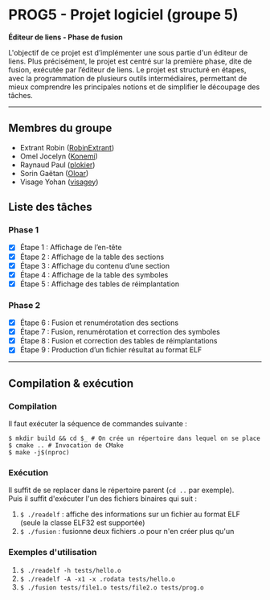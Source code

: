 # PROG5 - Projet logiciel (groupe 5)

**Éditeur de liens - Phase de fusion**

L'objectif  de  ce  projet  est  d’implémenter  une  sous  partie  d'un  éditeur  de  liens. Plus  précisément, le projet est centré sur la première phase, dite de fusion, exécutée par l’éditeur de liens. Le projet est structuré en étapes, avec la programmation de plusieurs outils intermédiaires, permettant de mieux comprendre les principales notions et de simplifier le découpage des tâches.

***

## Membres du groupe

* Extrant Robin ([RobinExtrant](https://github.com/RobinExtrant))
* Omel Jocelyn ([Konemi](https://github.com/Konemi))
* Raynaud Paul ([plokier](https://github.com/plokier))
* Sorin Gaëtan ([Oloar](https://github.com/Oloar))
* Visage Yohan ([visagey](https://github.com/visagey))

## Liste des tâches

### Phase 1
- [X] Étape 1 : Affichage de l’en-tête
- [X] Étape 2 : Affichage de la table des sections
- [X] Étape 3 : Affichage du contenu d’une section
- [X] Étape 4 : Affichage de la table des symboles
- [X] Étape 5 : Affichage des tables de réimplantation

### Phase 2
- [X] Étape 6 : Fusion et renumérotation des sections
- [X] Étape 7 : Fusion, renumérotation et correction des symboles
- [X] Étape 8 : Fusion et correction des tables de réimplantations
- [X] Étape 9 : Production d’un fichier résultat au format ELF

***

## Compilation & exécution

### Compilation
Il faut exécuter la séquence de commandes suivante :
```
$ mkdir build && cd $_ # On crée un répertoire dans lequel on se place
$ cmake .. # Invocation de CMake
$ make -j$(nproc)
```

### Exécution
Il suffit de se replacer dans le répertoire parent (`cd ..` par exemple).  
Puis il suffit d'exécuter l'un des fichiers binaires qui suit :

1. `$ ./readelf` : affiche des informations sur un fichier au format ELF (seule la classe ELF32 est supportée)
2. `$ ./fusion` : fusionne deux fichiers .o pour n'en créer plus qu'un

### Exemples d'utilisation
1. `$ ./readelf -h tests/hello.o`
2. `$ ./readelf -A -x1 -x .rodata tests/hello.o`
3. `$ ./fusion tests/file1.o tests/file2.o tests/prog.o`
